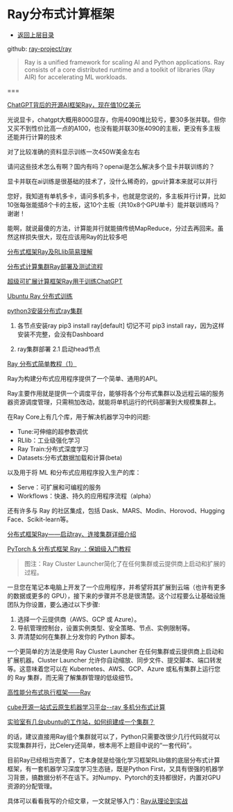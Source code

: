 # Ray分布式计算框架

* [返回上层目录](../reinforcement-learning-training-framework.md)



github: [ray-project/ray](https://github.com/ray-project/ray)

> Ray is a unified framework for scaling AI and Python applications. Ray consists of a core distributed runtime and a toolkit of libraries (Ray AIR) for accelerating ML workloads.



===

[ChatGPT背后的开源AI框架Ray，现在值10亿美元](https://mp.weixin.qq.com/s/6XLWpsCJZRalDs3-yMX4dg)



光说显卡，chatgpt大概用800G显存，你用4090堆比较亏，要30多张并联。但你又买不到性价比高一点的A100，也没有能并联30张4090的主板，更没有多主板还能并行计算的技术

对了比较准确的资料显示训练一次450W美金左右

请问这些技术怎么有啊？国内有吗？openai是怎么解决多个显卡并联训练的？

显卡并联在ai训练是很基础的技术了，没什么稀奇的，gpu计算本来就可以并行

您好，我知道有单机多卡，请问多机多卡，也就是您说的，多主板并行计算，比如10张每张能插8个卡的主板，这10个主板（共10x8个GPU单卡）能并联训练吗？谢谢！

能啊，就说最傻的方法，计算能并行就能搞传统MapReduce，分过去再回来。虽然这样损失很大，现在应该用Ray的比较多吧

[分布式框架Ray及RLlib简易理解](https://zhuanlan.zhihu.com/p/61818897)

[分布式计算集群Ray部署及测试流程](https://zhuanlan.zhihu.com/p/536993496)

[超级可扩展计算框架Ray用于训练ChatGPT](https://www.163.com/dy/article/HTH8L7A90552C3W2.html)

[Ubuntu Ray 分布式训练](https://blog.csdn.net/qq_49466306/article/details/110449879)

[python3安装分布式ray集群](https://blog.csdn.net/q18729096963/article/details/128422404)

1. 各节点安装ray
pip3 install ray[default]
切记不可 pip3 install ray，因为这样安装不完整，会没有Dashboard

2. ray集群部署
2.1 启动head节点

[Ray 分布式简单教程（1）](https://blog.csdn.net/weixin_43229348/article/details/122666281)

Ray为构建分布式应用程序提供了一个简单、通用的API。

Ray主要作用就是提供一个调度平台，能够将各个分布式集群以及远程云端的服务器资源调度管理，只需稍加改动，就能将单机运行的代码部署到大规模集群上。

在Ray Core上有几个库，用于解决机器学习中的问题:

* Tune:可伸缩的超参数调优
* RLlib：工业级强化学习
* Ray Train:分布式深度学习
* Datasets:分布式数据加载和计算(beta)

以及用于将 ML 和分布式应用程序投入生产的库：

* Serve：可扩展和可编程的服务
* Workflows：快速、持久的应用程序流程（alpha）

还有许多与 Ray 的社区集成，包括 Dask、MARS、Modin、Horovod、Hugging Face、Scikit-learn等。

[分布式框架Ray——启动ray、连接集群详细介绍](https://blog.csdn.net/weixin_43585712/article/details/122552831)

[PyTorch & 分布式框架 Ray ：保姆级入门教程](https://blog.csdn.net/HyperAI/article/details/114090158)

> 图注：Ray Cluster Launcher简化了在任何集群或云提供商上启动和扩展的过程。

一旦您在笔记本电脑上开发了一个应用程序，并希望将其扩展到云端（也许有更多的数据或更多的 GPU），接下来的步骤并不总是很清楚。这个过程要么让基础设施团队为你设置，要么通过以下步骤:

1. 选择一个云提供商（AWS、GCP 或 Azure）。
2. 导航管理控制台，设置实例类型、安全策略、节点、实例限制等。
3. 弄清楚如何在集群上分发你的 Python 脚本。

一个更简单的方法是使用 Ray Cluster Launcher 在任何集群或云提供商上启动和扩展机器。Cluster Launcher 允许你自动缩放、同步文件、提交脚本、端口转发等。这意味着您可以在 Kubernetes、AWS、GCP、Azure 或私有集群上运行您的 Ray 集群，而无需了解集群管理的低级细节。

[高性能分布式执行框架——Ray](https://blog.csdn.net/weixin_34007020/article/details/85958509)

[cube开源一站式云原生机器学习平台--ray 多机分布式计算](https://blog.51cto.com/u_15858929/6117117)

[实验室有几台ubuntu的工作站，如何组建成一个集群？](https://www.zhihu.com/question/572156620/answer/2801733792)

的话，建议直接用Ray组个集群就可以了，Python只需要改很少几行代码就可以实现集群并行，比Celery还简单，根本用不上题目中说的“一套代码”。

目前Ray已经相当完善了，它本身就是给强化学习框架RLlib做的底层分布式计算框架，有一套机器学习深度学习生态链，既是Python First，又具有很强的机器学习背景，搞数据分析不在话下。对Numpy、Pytorch的支持都很好，内置对GPU资源的分配管理。

具体可以看看我写的介绍文章，一文就足够入门：[Ray从理论到实战](https://zhuanlan.zhihu.com/p/460189842)

